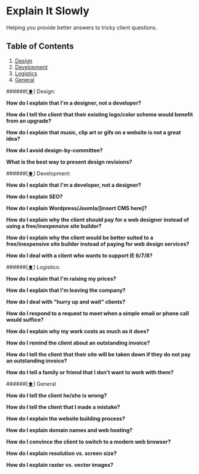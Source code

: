 # Explain It Slowly
Helping you provide better answers to tricky client questions.

## <a name='toc'>Table of Contents</a>

  1. [Design](#design)
  1. [Development](#development)
  1. [Logistics](#logistics)
  1. [General](#general)


######[[⬆]](#toc) <a name='design'>Design:</a>

**How do I explain that I'm a designer, not a developer?**

**How do I tell the client that their existing logo/color scheme would benefit from an upgrade?**

**How do I explain that music, clip art or gifs on a website is not a great idea?**

**How do I avoid design-by-committee?**

**What is the best way to present design revisions?**


######[[⬆]](#toc) <a name='development'>Development:</a>

**How do I explain that I'm a developer, not a designer?**

**How do I explain SEO?**

**How do I explain Wordpress/Joomla/[insert CMS here]?**

**How do I explain why the client should pay for a web designer instead of using a free/inexpensive site builder?**

**How do I explain why the client would be better suited to a free/inexpensive site builder instead of paying for web design services?**

**How do I deal with a client who wants to support IE 6/7/8?**


######[[⬆]](#toc) <a name='logistics'>Logistics:</a>

**How do I explain that I'm raising my prices?**

**How do I explain that I'm leaving the company?**

**How do I deal with "hurry up and wait" clients?**

**How do I respond to a request to meet when a simple email or phone call would suffice?**

**How do I explain why my work costs as much as it does?**

**How do I remind the client about an outstanding invoice?**

**How do I tell the client that their site will be taken down if they do not pay an outstanding invoice?**

**How do I tell a family or friend that I don't want to work with them?**


######[[⬆]](#toc) <a name='general'>General</a>

**How do I tell the client he/she is wrong?**

**How do I tell the client that I made a mistake?**

**How do I explain the website building process?**

**How do I explain domain names and web hosting?**

**How do I convince the client to switch to a modern web browser?**

**How do I explain resolution vs. screen size?**

**How do I explain raster vs. vector images?**


